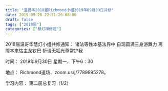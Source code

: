 ```yaml
---
title: "温哥华2018届Richmond小组2019年09月30日共修"
date: 2019-09-28 22:31:26-08:00
draft: false
tags: ["2018届"]
categories: ["慧灯禅修班"]
---
```

2018届温哥华慧灯小组共修通知：
诸法等性本基法界中
自现圆满三身游舞力
离障本来怙主龙钦巴
祈请无垢光尊常护我

时间：
2019年9月30日 星期一，下午6：30

地点：
Richmond道场、zoom.us/j/7789995278。

学习内容：
第二册总复习（1/2）
